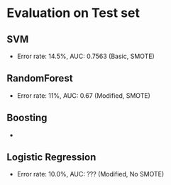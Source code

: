 # Evaluation on Test set

## SVM
* Error rate: 14.5%, AUC: 0.7563 (Basic, SMOTE)

## RandomForest
* Error rate: 11%, AUC: 0.67 (Modified, SMOTE)

## Boosting
* 

## Logistic Regression
* Error rate: 10.0%, AUC: ??? (Modified, No SMOTE)

